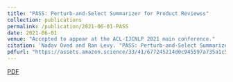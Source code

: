 ```yaml
---
title: "PASS: Perturb-and-Select Summarizer for Product Reviewss"
collection: publications
permalink: /publication/2021-06-01-PASS
date: 2021-06-01
venue: "Accepted to appear at the ACL-IJCNLP 2021 main conference."
citation: 'Nadav Oved and Ran Levy. "PASS: Perturb-and-Select Summarizer for Product Reviews"'
pdfurl: "https://assets.amazon.science/33/41/677245214d0c945597a735a1c521/pass-perturb-and-select-summarizer-for-product-reviews.pdf"
---  
```

<a href='https://assets.amazon.science/33/41/677245214d0c945597a735a1c521/pass-perturb-and-select-summarizer-for-product-reviews.pdf'>PDF</a>
&nbsp;&nbsp;&nbsp;&nbsp;
<!-- <a href='https://github.com/eyalbd2/PADA'>Code</a>
&nbsp;&nbsp;&nbsp;&nbsp; -->
